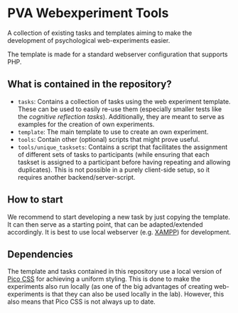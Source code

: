 PVA Webexperiment Tools
=======================
A collection of existing tasks and templates aiming to make the development of psychological web-experiments easier.

The template is made for a standard webserver configuration that supports PHP.

## What is contained in the repository?
- `tasks`: Contains a collection of tasks using the web experiment template. These can be used to easily re-use them (especially smaller tests like the *cognitive reflection tasks*). Additionally, they are meant to serve as examples for the creation of own experiments.
- `template`: The main template to use to create an own experiment.
- `tools`: Contain other (optional) scripts that might prove useful.
- `tools/unique_tasksets`: Contains a script that facilitates the assignment of different sets of tasks to participants (while ensuring that each taskset is assigned to a participant before having repeating and allowing duplicates). This is not possible in a purely client-side setup, so it requires another backend/server-script.

## How to start
 We recommend to start developing a new task by just copying the template. It can then serve as a starting point, that can be adapted/extended accordingly. It is best to use local webserver (e.g. [XAMPP](https://www.apachefriends.org/de/index.html)) for development.

 ## Dependencies
 The template and tasks contained in this repository use a local version of [Pico CSS](https://picocss.com/) for achieving a uniform styling. This is done to make the experiments also run locally (as one of the big advantages of creating web-experiments is that they can also be used locally in the lab). However, this also means that Pico CSS is not always up to date.
 